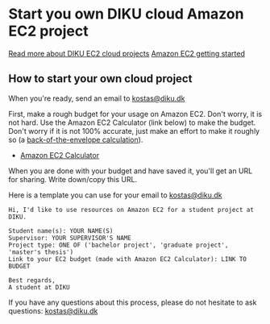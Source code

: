 # Start you own DIKU cloud Amazon EC2 project

[Read more about DIKU EC2 cloud projects](https://github.com/dikucloud/ec2-projects/blob/master/README.md)
[Amazon EC2 getting started](http://awsdocs.s3.amazonaws.com/EC2/latest/ec2-gsg.pdf)

## How to start your own cloud project

When you're ready, send an email to kostas@diku.dk

First, make a rough budget for your usage on Amazon EC2. Don't worry, it is not hard. Use the Amazon EC2 Calculator (link below) to make the budget. Don't worry if it is not 100% accurate, just make an effort to make it roughly so (a [back-of-the-envelope calculation](http://en.wikipedia.org/wiki/Back-of-the-envelope_calculation)).

* [Amazon EC2 Calculator](http://calculator.s3.amazonaws.com/calc5.html)

When you are done with your budget and have saved it, you'll get an URL for sharing. Write down/copy this URL.

Here is a template you can use for your email to kostas@diku.dk

```
Hi, I'd like to use resources on Amazon EC2 for a student project at DIKU.

Student name(s): YOUR NAME(S)
Supervisor: YOUR SUPERVISOR'S NAME
Project type: ONE OF ('bachelor project', 'graduate project', 'master's thesis')
Link to your EC2 budget (made with Amazon EC2 Calculator): LINK TO BUDGET

Best regards,
A student at DIKU
```

If you have any questions about this process, please do not hesitate to ask questions: kostas@diku.dk

